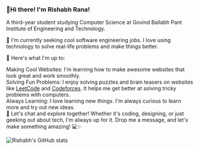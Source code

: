 ### 👋Hi there! I'm Rishabh Rana!
A third-year student studying Computer Science at Govind Ballabh Pant Institute of Engineering and Technology.<br/>

💼 I'm currently seeking cool software engineering jobs. I love using technology to solve real-life problems and make things better.<br/>

🌟 Here's what I'm up to:<br/>

Making Cool Websites: I'm learning how to make awesome websites that look great and work smoothly.<br/>
Solving Fun Problems: I enjoy solving puzzles and brain teasers on websites like [LeetCode](https://leetcode.com/rishabh_318/) and [Codeforces](https://codeforces.com/profile/rishabh_318). It helps me get better at solving tricky problems with computers.<br/>
Always Learning: I love learning new things. I'm always curious to learn more and try out new ideas.<br/>
🚀 Let's chat and explore together! Whether it's coding, designing, or just geeking out about tech, I'm always up for it. Drop me a message, and let's make something amazing! 💻✨<br/>

<!-- Git hub stats -->
![Rishabh's GitHub stats](https://github-readme-stats.vercel.app/api?username=rishabh-318&show_icons=true&theme=radical)
